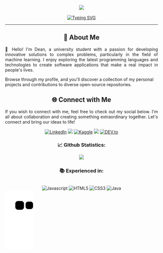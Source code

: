 <!-- Machine Learning GIF -->
<div id="header" align="center">
    <img src="https://media.giphy.com/media/v1.Y2lkPTc5MGI3NjExZjBjMjg2ZmU5NzRjZTQ4ZjZmMTEwYmQ2NzQyZDUyNTRiMzllNWJmNSZlcD12MV9pbnRlcm5hbF9naWZzX2dpZklkJmN0PXM/F04IIH8SwCB6iBa36I/giphy-downsized-large.gif" height="200px" width="auto">
</div>

<p align="center">
<a href="https://git.io/typing-svg"><img src="https://readme-typing-svg.demolab.com?font=&weight=600&pause=1000&center=true&vCenter=true&random=false&width=435&lines=Future+Full+Stack+Software+Engineer;Self-taught+UI%2FUX+Designer;Passionate+with+AI+and+ML" alt="Typing SVG" /></a></p>
<hr>

<!-- Introduction Message -->
<div>
<h2 align="center">🚀 About Me</h2>
<p align="justify">👋 Hello! I'm Dean, a university student with a passion for developing innovative solutions to complex problems, particularly in the field of machine learning. I enjoy exploring the latest programming languages and technologies to create software applications that make a real impact in people's lives. 

Browse through my profile, and you'll discover a collection of my personal projects and contributions to diverse open-source repositories.
</p>
</div>


<!-- Connect with Me -->
<div>
    <h2 align="center">🌐 Connect with Me</h2>
    <p align="justify">
    If you wish to connect with me, feel free to check out my social below. I'm all about collaboration and creating something extraordinary together. Let's connect and bring our ideas to life!
    </p>
</div>
<div align="center">
        <a href="https://www.linkedin.com/in/codebydean" target="_blank"><img src="https://img.shields.io/badge/-codebydean-0A66C2?logo=linkedin&logoColor=white&style=for-the-badge" alt="LinkedIn"></a>
        <a href="https://www.credly.com/users/codebydean" target="_blank"><img src="https://img.shields.io/badge/-Credly-orange?logo=credly&logoColor=white&style=for-the-badge"></a>
        <a href="https://www.kaggle.com/deanjoanidhi" target="_blank"><img src="https://img.shields.io/badge/-Kaggle-white?logo=kaggle&style=for-the-badge" alt="Kaggle"></a>
        <a href="https://hashnode.com/@codebydean" target="_blank"><img src="https://img.shields.io/badge/-Hashnode-2962FF?logo=hashnode&logoColor=white&style=for-the-badge"></a>
        <a href="https://dev.to/codebydean" target="_blank"><img src="https://img.shields.io/badge/-Dev.to-black?logo=dev.to&logoColor=white&style=for-the-badge&logoWidth=30" alt="DEV.to"></a>
</div>

<!-- Github Stats -->
<h3 align="center">📈 Github Statistics:</h3>
<div align="center">
    <a href="https://github.com/codebydean">
        <img src="https://github-readme-stats.vercel.app/api?username=codebydean&show_icons=true&count_private=true&number_format=long&theme=transparent"/>
    </a>
</div>

<!-- Languages -->
<h3 align="center">📚 Experienced in:</h3>
<div align="center">
<br>
    <img src="https://img.shields.io/badge/-JavaScript-F7DF1E?logo=javascript&logoColor=black&style=for-the-badge&logoWidth=20" alt="Javascript">
    <img src="https://img.shields.io/badge/-HTML5-E34F26?logo=html5&logoColor=white&style=for-the-badge&logoWidth=20" alt="HTML5">
    <img src="https://img.shields.io/badge/-CSS3-1572B6?logo=css3&logoColor=white&style=for-the-badge&logoWidth=20" alt="CSS3">
    <img src="https://img.shields.io/badge/-Java-f89820?logo=java&logoColor=white&style=for-the-badge&logoWidth=20" alt="Java">
</div>


<img src="https://github.com/codebydean/codebydean/blob/output/github-contribution-grid-snake.svg"/>
